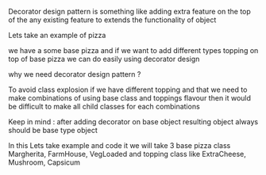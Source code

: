 Decorator design pattern is something like adding extra feature on the top of the any existing feature to extends the functionality of object

Lets take an example of pizza

we have a some base pizza and if we want to add different types topping on top of base pizza we can do easily using decorator design

why we need decorator design pattern ?

To avoid class explosion if we have different topping and that we need to make combinations of using base class and toppings flavour then it would be difficult to make all child classes for each combinations



Keep in mind : after adding decorator on base object resulting object always should be base type object


In this Lets take example and code it
we will take 3 base pizza class Margherita, FarmHouse, VegLoaded
and topping class like ExtraCheese, Mushroom, Capsicum